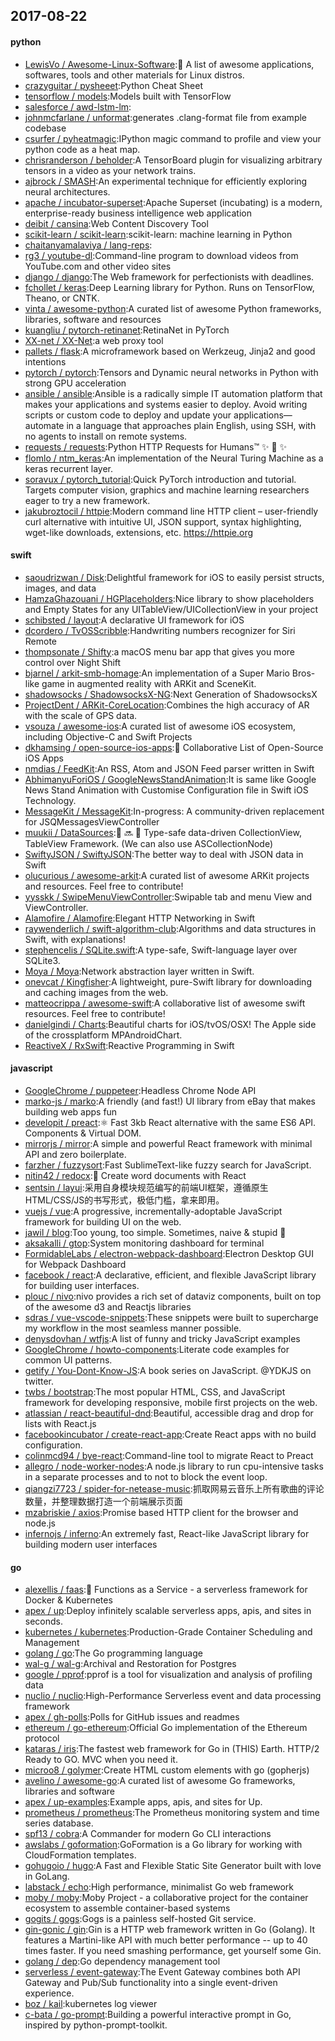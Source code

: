 ## 2017-08-22

#### python
* [LewisVo / Awesome-Linux-Software](https://github.com/LewisVo/Awesome-Linux-Software):🐧 A list of awesome applications, softwares, tools and other materials for Linux distros.
* [crazyguitar / pysheeet](https://github.com/crazyguitar/pysheeet):Python Cheat Sheet
* [tensorflow / models](https://github.com/tensorflow/models):Models built with TensorFlow
* [salesforce / awd-lstm-lm](https://github.com/salesforce/awd-lstm-lm):
* [johnmcfarlane / unformat](https://github.com/johnmcfarlane/unformat):generates .clang-format file from example codebase
* [csurfer / pyheatmagic](https://github.com/csurfer/pyheatmagic):IPython magic command to profile and view your python code as a heat map.
* [chrisranderson / beholder](https://github.com/chrisranderson/beholder):A TensorBoard plugin for visualizing arbitrary tensors in a video as your network trains.
* [ajbrock / SMASH](https://github.com/ajbrock/SMASH):An experimental technique for efficiently exploring neural architectures.
* [apache / incubator-superset](https://github.com/apache/incubator-superset):Apache Superset (incubating) is a modern, enterprise-ready business intelligence web application
* [deibit / cansina](https://github.com/deibit/cansina):Web Content Discovery Tool
* [scikit-learn / scikit-learn](https://github.com/scikit-learn/scikit-learn):scikit-learn: machine learning in Python
* [chaitanyamalaviya / lang-reps](https://github.com/chaitanyamalaviya/lang-reps):
* [rg3 / youtube-dl](https://github.com/rg3/youtube-dl):Command-line program to download videos from YouTube.com and other video sites
* [django / django](https://github.com/django/django):The Web framework for perfectionists with deadlines.
* [fchollet / keras](https://github.com/fchollet/keras):Deep Learning library for Python. Runs on TensorFlow, Theano, or CNTK.
* [vinta / awesome-python](https://github.com/vinta/awesome-python):A curated list of awesome Python frameworks, libraries, software and resources
* [kuangliu / pytorch-retinanet](https://github.com/kuangliu/pytorch-retinanet):RetinaNet in PyTorch
* [XX-net / XX-Net](https://github.com/XX-net/XX-Net):a web proxy tool
* [pallets / flask](https://github.com/pallets/flask):A microframework based on Werkzeug, Jinja2 and good intentions
* [pytorch / pytorch](https://github.com/pytorch/pytorch):Tensors and Dynamic neural networks in Python with strong GPU acceleration
* [ansible / ansible](https://github.com/ansible/ansible):Ansible is a radically simple IT automation platform that makes your applications and systems easier to deploy. Avoid writing scripts or custom code to deploy and update your applications— automate in a language that approaches plain English, using SSH, with no agents to install on remote systems.
* [requests / requests](https://github.com/requests/requests):Python HTTP Requests for Humans™ ✨ 🍰 ✨
* [flomlo / ntm_keras](https://github.com/flomlo/ntm_keras):An implementation of the Neural Turing Machine as a keras recurrent layer.
* [soravux / pytorch_tutorial](https://github.com/soravux/pytorch_tutorial):Quick PyTorch introduction and tutorial. Targets computer vision, graphics and machine learning researchers eager to try a new framework.
* [jakubroztocil / httpie](https://github.com/jakubroztocil/httpie):Modern command line HTTP client – user-friendly curl alternative with intuitive UI, JSON support, syntax highlighting, wget-like downloads, extensions, etc. https://httpie.org

#### swift
* [saoudrizwan / Disk](https://github.com/saoudrizwan/Disk):Delightful framework for iOS to easily persist structs, images, and data
* [HamzaGhazouani / HGPlaceholders](https://github.com/HamzaGhazouani/HGPlaceholders):Nice library to show placeholders and Empty States for any UITableView/UICollectionView in your project
* [schibsted / layout](https://github.com/schibsted/layout):A declarative UI framework for iOS
* [dcordero / TvOSScribble](https://github.com/dcordero/TvOSScribble):Handwriting numbers recognizer for Siri Remote
* [thompsonate / Shifty](https://github.com/thompsonate/Shifty):a macOS menu bar app that gives you more control over Night Shift
* [bjarnel / arkit-smb-homage](https://github.com/bjarnel/arkit-smb-homage):An implementation of a Super Mario Bros-like game in augmented reality with ARKit and SceneKit.
* [shadowsocks / ShadowsocksX-NG](https://github.com/shadowsocks/ShadowsocksX-NG):Next Generation of ShadowsocksX
* [ProjectDent / ARKit-CoreLocation](https://github.com/ProjectDent/ARKit-CoreLocation):Combines the high accuracy of AR with the scale of GPS data.
* [vsouza / awesome-ios](https://github.com/vsouza/awesome-ios):A curated list of awesome iOS ecosystem, including Objective-C and Swift Projects
* [dkhamsing / open-source-ios-apps](https://github.com/dkhamsing/open-source-ios-apps):📱 Collaborative List of Open-Source iOS Apps
* [nmdias / FeedKit](https://github.com/nmdias/FeedKit):An RSS, Atom and JSON Feed parser written in Swift
* [AbhimanyuForiOS / GoogleNewsStandAnimation](https://github.com/AbhimanyuForiOS/GoogleNewsStandAnimation):It is same like Google News Stand Animation with Customise Configuration file in Swift iOS Technology.
* [MessageKit / MessageKit](https://github.com/MessageKit/MessageKit):In-progress: A community-driven replacement for JSQMessagesViewController
* [muukii / DataSources](https://github.com/muukii/DataSources):💾 🔜 📱 Type-safe data-driven CollectionView, TableView Framework. (We can also use ASCollectionNode)
* [SwiftyJSON / SwiftyJSON](https://github.com/SwiftyJSON/SwiftyJSON):The better way to deal with JSON data in Swift
* [olucurious / awesome-arkit](https://github.com/olucurious/awesome-arkit):A curated list of awesome ARKit projects and resources. Feel free to contribute!
* [yysskk / SwipeMenuViewController](https://github.com/yysskk/SwipeMenuViewController):Swipable tab and menu View and ViewController.
* [Alamofire / Alamofire](https://github.com/Alamofire/Alamofire):Elegant HTTP Networking in Swift
* [raywenderlich / swift-algorithm-club](https://github.com/raywenderlich/swift-algorithm-club):Algorithms and data structures in Swift, with explanations!
* [stephencelis / SQLite.swift](https://github.com/stephencelis/SQLite.swift):A type-safe, Swift-language layer over SQLite3.
* [Moya / Moya](https://github.com/Moya/Moya):Network abstraction layer written in Swift.
* [onevcat / Kingfisher](https://github.com/onevcat/Kingfisher):A lightweight, pure-Swift library for downloading and caching images from the web.
* [matteocrippa / awesome-swift](https://github.com/matteocrippa/awesome-swift):A collaborative list of awesome swift resources. Feel free to contribute!
* [danielgindi / Charts](https://github.com/danielgindi/Charts):Beautiful charts for iOS/tvOS/OSX! The Apple side of the crossplatform MPAndroidChart.
* [ReactiveX / RxSwift](https://github.com/ReactiveX/RxSwift):Reactive Programming in Swift

#### javascript
* [GoogleChrome / puppeteer](https://github.com/GoogleChrome/puppeteer):Headless Chrome Node API
* [marko-js / marko](https://github.com/marko-js/marko):A friendly (and fast!) UI library from eBay that makes building web apps fun
* [developit / preact](https://github.com/developit/preact):⚛️ Fast 3kb React alternative with the same ES6 API. Components & Virtual DOM.
* [mirrorjs / mirror](https://github.com/mirrorjs/mirror):A simple and powerful React framework with minimal API and zero boilerplate.
* [farzher / fuzzysort](https://github.com/farzher/fuzzysort):Fast SublimeText-like fuzzy search for JavaScript.
* [nitin42 / redocx](https://github.com/nitin42/redocx):📄 Create word documents with React
* [sentsin / layui](https://github.com/sentsin/layui):采用自身模块规范编写的前端UI框架，遵循原生HTML/CSS/JS的书写形式，极低门槛，拿来即用。
* [vuejs / vue](https://github.com/vuejs/vue):A progressive, incrementally-adoptable JavaScript framework for building UI on the web.
* [jawil / blog](https://github.com/jawil/blog):Too young, too simple. Sometimes, naive & stupid 🐌
* [aksakalli / gtop](https://github.com/aksakalli/gtop):System monitoring dashboard for terminal
* [FormidableLabs / electron-webpack-dashboard](https://github.com/FormidableLabs/electron-webpack-dashboard):Electron Desktop GUI for Webpack Dashboard
* [facebook / react](https://github.com/facebook/react):A declarative, efficient, and flexible JavaScript library for building user interfaces.
* [plouc / nivo](https://github.com/plouc/nivo):nivo provides a rich set of dataviz components, built on top of the awesome d3 and Reactjs libraries
* [sdras / vue-vscode-snippets](https://github.com/sdras/vue-vscode-snippets):These snippets were built to supercharge my workflow in the most seamless manner possible.
* [denysdovhan / wtfjs](https://github.com/denysdovhan/wtfjs):A list of funny and tricky JavaScript examples
* [GoogleChrome / howto-components](https://github.com/GoogleChrome/howto-components):Literate code examples for common UI patterns.
* [getify / You-Dont-Know-JS](https://github.com/getify/You-Dont-Know-JS):A book series on JavaScript. @YDKJS on twitter.
* [twbs / bootstrap](https://github.com/twbs/bootstrap):The most popular HTML, CSS, and JavaScript framework for developing responsive, mobile first projects on the web.
* [atlassian / react-beautiful-dnd](https://github.com/atlassian/react-beautiful-dnd):Beautiful, accessible drag and drop for lists with React.js
* [facebookincubator / create-react-app](https://github.com/facebookincubator/create-react-app):Create React apps with no build configuration.
* [colinmcd94 / bye-react](https://github.com/colinmcd94/bye-react):Command-line tool to migrate React to Preact
* [allegro / node-worker-nodes](https://github.com/allegro/node-worker-nodes):A node.js library to run cpu-intensive tasks in a separate processes and to not to block the event loop.
* [qiangzi7723 / spider-for-netease-music](https://github.com/qiangzi7723/spider-for-netease-music):抓取网易云音乐上所有歌曲的评论数量，并整理数据打造一个前端展示页面
* [mzabriskie / axios](https://github.com/mzabriskie/axios):Promise based HTTP client for the browser and node.js
* [infernojs / inferno](https://github.com/infernojs/inferno):An extremely fast, React-like JavaScript library for building modern user interfaces

#### go
* [alexellis / faas](https://github.com/alexellis/faas):🐳 Functions as a Service - a serverless framework for Docker & Kubernetes
* [apex / up](https://github.com/apex/up):Deploy infinitely scalable serverless apps, apis, and sites in seconds.
* [kubernetes / kubernetes](https://github.com/kubernetes/kubernetes):Production-Grade Container Scheduling and Management
* [golang / go](https://github.com/golang/go):The Go programming language
* [wal-g / wal-g](https://github.com/wal-g/wal-g):Archival and Restoration for Postgres
* [google / pprof](https://github.com/google/pprof):pprof is a tool for visualization and analysis of profiling data
* [nuclio / nuclio](https://github.com/nuclio/nuclio):High-Performance Serverless event and data processing framework
* [apex / gh-polls](https://github.com/apex/gh-polls):Polls for GitHub issues and readmes
* [ethereum / go-ethereum](https://github.com/ethereum/go-ethereum):Official Go implementation of the Ethereum protocol
* [kataras / iris](https://github.com/kataras/iris):The fastest web framework for Go in (THIS) Earth. HTTP/2 Ready to GO. MVC when you need it.
* [microo8 / golymer](https://github.com/microo8/golymer):Create HTML custom elements with go (gopherjs)
* [avelino / awesome-go](https://github.com/avelino/awesome-go):A curated list of awesome Go frameworks, libraries and software
* [apex / up-examples](https://github.com/apex/up-examples):Example apps, apis, and sites for Up.
* [prometheus / prometheus](https://github.com/prometheus/prometheus):The Prometheus monitoring system and time series database.
* [spf13 / cobra](https://github.com/spf13/cobra):A Commander for modern Go CLI interactions
* [awslabs / goformation](https://github.com/awslabs/goformation):GoFormation is a Go library for working with CloudFormation templates.
* [gohugoio / hugo](https://github.com/gohugoio/hugo):A Fast and Flexible Static Site Generator built with love in GoLang.
* [labstack / echo](https://github.com/labstack/echo):High performance, minimalist Go web framework
* [moby / moby](https://github.com/moby/moby):Moby Project - a collaborative project for the container ecosystem to assemble container-based systems
* [gogits / gogs](https://github.com/gogits/gogs):Gogs is a painless self-hosted Git service.
* [gin-gonic / gin](https://github.com/gin-gonic/gin):Gin is a HTTP web framework written in Go (Golang). It features a Martini-like API with much better performance -- up to 40 times faster. If you need smashing performance, get yourself some Gin.
* [golang / dep](https://github.com/golang/dep):Go dependency management tool
* [serverless / event-gateway](https://github.com/serverless/event-gateway):The Event Gateway combines both API Gateway and Pub/Sub functionality into a single event-driven experience.
* [boz / kail](https://github.com/boz/kail):kubernetes log viewer
* [c-bata / go-prompt](https://github.com/c-bata/go-prompt):Building a powerful interactive prompt in Go, inspired by python-prompt-toolkit.
